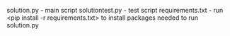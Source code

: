 solution.py -  main script 
solutiontest.py - test script
requirements.txt - run <pip install -r requirements.txt> to install packages needed to run solution.py
